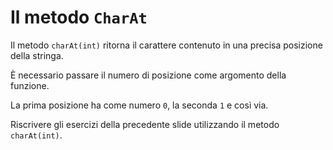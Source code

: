 # Il metodo `CharAt`

Il metodo `charAt(int)` ritorna il carattere contenuto in una precisa posizione della stringa.

È necessario passare il numero di posizione come argomento della funzione.

La prima posizione ha come numero `0`, la seconda `1` e così via.

Riscrivere gli esercizi della precedente slide utilizzando il metodo `charAt(int)`.